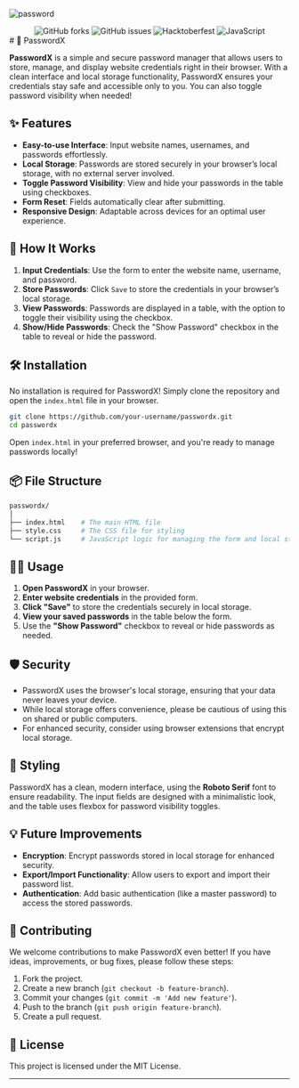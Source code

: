 

![password](https://github.com/user-attachments/assets/f063f8cb-15a5-44d0-bb5a-99a8502ac35d)
<div align="center">
    <img src="https://img.shields.io/github/forks/ezazaa/passwordx?style=social" alt="GitHub forks" />  
    <img src="https://img.shields.io/github/issues/ezazaa/passwordx" alt="GitHub issues" />  
    <img src="https://img.shields.io/static/v1?label=Hacktoberfest&message=2024&color=orange" alt="Hacktoberfest" />  
    <img src="https://img.shields.io/badge/javascript-ES6+%20%F0%9F%93%A6-blue" alt="JavaScript" />  
</div>
# 🔐 PasswordX

**PasswordX** is a simple and secure password manager that allows users to store, manage, and display website credentials right in their browser. With a clean interface and local storage functionality, PasswordX ensures your credentials stay safe and accessible only to you. You can also toggle password visibility when needed!

## ✨ Features

- **Easy-to-use Interface**: Input website names, usernames, and passwords effortlessly.
- **Local Storage**: Passwords are stored securely in your browser’s local storage, with no external server involved.
- **Toggle Password Visibility**: View and hide your passwords in the table using checkboxes.
- **Form Reset**: Fields automatically clear after submitting.
- **Responsive Design**: Adaptable across devices for an optimal user experience.

## 🚀 How It Works

1. **Input Credentials**: Use the form to enter the website name, username, and password.
2. **Store Passwords**: Click `Save` to store the credentials in your browser’s local storage.
3. **View Passwords**: Passwords are displayed in a table, with the option to toggle their visibility using the checkbox.
4. **Show/Hide Passwords**: Check the "Show Password" checkbox in the table to reveal or hide the password.

## 🛠️ Installation

No installation is required for PasswordX! Simply clone the repository and open the `index.html` file in your browser.

```bash
git clone https://github.com/your-username/passwordx.git
cd passwordx
```

Open `index.html` in your preferred browser, and you're ready to manage passwords locally!

## 📦 File Structure

```bash
passwordx/
│
├── index.html    # The main HTML file
├── style.css     # The CSS file for styling
└── script.js     # JavaScript logic for managing the form and local storage
```

## 👨‍💻 Usage

1. **Open PasswordX** in your browser.
2. **Enter website credentials** in the provided form.
3. **Click "Save"** to store the credentials securely in local storage.
4. **View your saved passwords** in the table below the form.
5. Use the **"Show Password"** checkbox to reveal or hide passwords as needed.

## 🛡️ Security

- PasswordX uses the browser's local storage, ensuring that your data never leaves your device.
- While local storage offers convenience, please be cautious of using this on shared or public computers.
- For enhanced security, consider using browser extensions that encrypt local storage.

## 🎨 Styling

PasswordX has a clean, modern interface, using the **Roboto Serif** font to ensure readability. The input fields are designed with a minimalistic look, and the table uses flexbox for password visibility toggles.

## 💡 Future Improvements

- **Encryption**: Encrypt passwords stored in local storage for enhanced security.
- **Export/Import Functionality**: Allow users to export and import their password list.
- **Authentication**: Add basic authentication (like a master password) to access the stored passwords.

## 🤝 Contributing

We welcome contributions to make PasswordX even better! If you have ideas, improvements, or bug fixes, please follow these steps:

1. Fork the project.
2. Create a new branch (`git checkout -b feature-branch`).
3. Commit your changes (`git commit -m 'Add new feature'`).
4. Push to the branch (`git push origin feature-branch`).
5. Create a pull request.

## 📄 License

This project is licensed under the MIT License.

---
